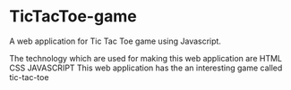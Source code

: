 # TicTacToe-game
A web application for Tic Tac Toe game using Javascript.

The technology which are used for making this web application are HTML CSS JAVASCRIPT
This web application has the an interesting game called tic-tac-toe
